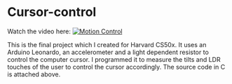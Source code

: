 # Cursor-control

Watch the video here: 
[![Motion Control](https://img.youtube.com/vi/3KY716HVMYc)](https://www.youtube.com/watch?v=3KY716HVMYc)

This is the final project which I created for Harvard CS50x. It uses an Arduino Leonardo, an accelerometer and a light dependent resistor to control the computer cursor. I programmed it to measure the tilts and LDR touches of the user to control the cursor accordingly. The source code in C is attached above.
